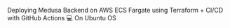  Deploying Medusa Backend on AWS ECS Fargate using Terraform + CI/CD with GitHub Actions
💻 On Ubuntu OS
